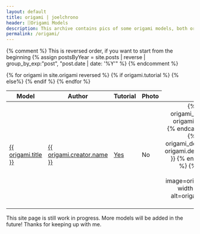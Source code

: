 ```yaml
---
layout: default
title: origami | joelchrono
header: 🗄️Origami Models
description: This archive contains pics of some origami models, both original of me, or works of other artists. All of the photographed models were folded by me.
permalink: /origami/
---
```


{% comment %}
This is reversed order, if you want to start from the beginning
{% assign postsByYear = site.posts | reverse | group_by_exp:"post", "post.date | date: '%Y'" %}
{% endcomment %}

 <table>
 <thead>
  <tr>
    <th>Model</th>
    <th>Author</th>
    <th>Tutorial</th>
    <th style="text-align: right">Photo</th>
  </tr>
 </thead>
{% for origami in site.origami reversed %}
  <tr>
    <td><a href="{{ origami.url }}">{{ origami.title }}</a></td>
    <td><a href="{{ origami.creator.site }}">{{ origami.creator.name }}</a></td>
    {% if origami.tutorial %}
    <td><a href="{{ origami.tutorial }}">Yes</a></td>
    {% else%}
    <td>No</td>
    {% endif %}
    <td style="text-align: right">
    {% capture origami_pic %} {{ origami.image }} {% endcapture %}
    {% capture origami_desc %} {{ origami.description }} {% endcapture %}
    {% include img.html image=origami_pic width='210px' alt=origami_desc %}
    </td>
  </tr>
{% endfor %}
</table> 

This site page is still work in progress. More models will be added in the future! Thanks for keeping up with me.
